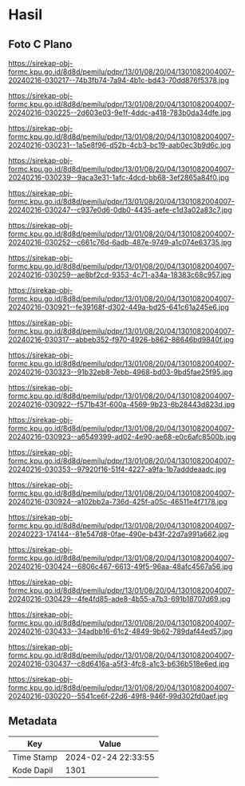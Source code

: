 # Hasil

## Foto C Plano

https://sirekap-obj-formc.kpu.go.id/8d8d/pemilu/pdpr/13/01/08/20/04/1301082004007-20240216-030217--74b3fb74-7a94-4b1c-bd43-70dd876f5378.jpg

https://sirekap-obj-formc.kpu.go.id/8d8d/pemilu/pdpr/13/01/08/20/04/1301082004007-20240216-030225--2d603e03-9e1f-4ddc-a418-783b0da34dfe.jpg

https://sirekap-obj-formc.kpu.go.id/8d8d/pemilu/pdpr/13/01/08/20/04/1301082004007-20240216-030231--1a5e8f96-d52b-4cb3-bc19-aab0ec3b9d6c.jpg

https://sirekap-obj-formc.kpu.go.id/8d8d/pemilu/pdpr/13/01/08/20/04/1301082004007-20240216-030239--9aca3e31-1afc-4dcd-bb68-3ef2865a84f0.jpg

https://sirekap-obj-formc.kpu.go.id/8d8d/pemilu/pdpr/13/01/08/20/04/1301082004007-20240216-030247--c937e0d6-0db0-4435-aefe-c1d3a02a83c7.jpg

https://sirekap-obj-formc.kpu.go.id/8d8d/pemilu/pdpr/13/01/08/20/04/1301082004007-20240216-030252--c661c76d-6adb-487e-9749-a1c074e63735.jpg

https://sirekap-obj-formc.kpu.go.id/8d8d/pemilu/pdpr/13/01/08/20/04/1301082004007-20240216-030259--ae8bf2cd-9353-4c71-a34a-18383c68c957.jpg

https://sirekap-obj-formc.kpu.go.id/8d8d/pemilu/pdpr/13/01/08/20/04/1301082004007-20240216-030921--fe39168f-d302-449a-bd25-641c61a245e6.jpg

https://sirekap-obj-formc.kpu.go.id/8d8d/pemilu/pdpr/13/01/08/20/04/1301082004007-20240216-030317--abbeb352-f970-4926-b862-88646bd9840f.jpg

https://sirekap-obj-formc.kpu.go.id/8d8d/pemilu/pdpr/13/01/08/20/04/1301082004007-20240216-030323--91b32eb8-7ebb-4968-bd03-9bd5fae25f95.jpg

https://sirekap-obj-formc.kpu.go.id/8d8d/pemilu/pdpr/13/01/08/20/04/1301082004007-20240216-030922--f571b43f-600a-4569-9b23-6b28443d823d.jpg

https://sirekap-obj-formc.kpu.go.id/8d8d/pemilu/pdpr/13/01/08/20/04/1301082004007-20240216-030923--a6549399-ad02-4e90-ae68-e0c6afc8500b.jpg

https://sirekap-obj-formc.kpu.go.id/8d8d/pemilu/pdpr/13/01/08/20/04/1301082004007-20240216-030353--97920f16-51f4-4227-a9fa-1b7adddeaadc.jpg

https://sirekap-obj-formc.kpu.go.id/8d8d/pemilu/pdpr/13/01/08/20/04/1301082004007-20240216-030924--a102bb2a-736d-425f-a05c-46511e4f7178.jpg

https://sirekap-obj-formc.kpu.go.id/8d8d/pemilu/pdpr/13/01/08/20/04/1301082004007-20240223-174144--81e547d8-0fae-490e-b43f-22d7a991a662.jpg

https://sirekap-obj-formc.kpu.go.id/8d8d/pemilu/pdpr/13/01/08/20/04/1301082004007-20240216-030424--6806c467-6613-49f5-96aa-48afc4567a56.jpg

https://sirekap-obj-formc.kpu.go.id/8d8d/pemilu/pdpr/13/01/08/20/04/1301082004007-20240216-030429--4fe4fd85-ade8-4b55-a7b3-691b18707d69.jpg

https://sirekap-obj-formc.kpu.go.id/8d8d/pemilu/pdpr/13/01/08/20/04/1301082004007-20240216-030433--34adbb16-61c2-4849-9b62-789daf44ed57.jpg

https://sirekap-obj-formc.kpu.go.id/8d8d/pemilu/pdpr/13/01/08/20/04/1301082004007-20240216-030437--c8d6416a-a5f3-4fc8-a1c3-b636b518e6ed.jpg

https://sirekap-obj-formc.kpu.go.id/8d8d/pemilu/pdpr/13/01/08/20/04/1301082004007-20240216-030220--5541ce6f-22d6-49f8-946f-99d302fd0aef.jpg


## Metadata

| Key        | Value               |
| ---------- | ------------------- |
| Time Stamp | 2024-02-24 22:33:55 |
| Kode Dapil | 1301                |



